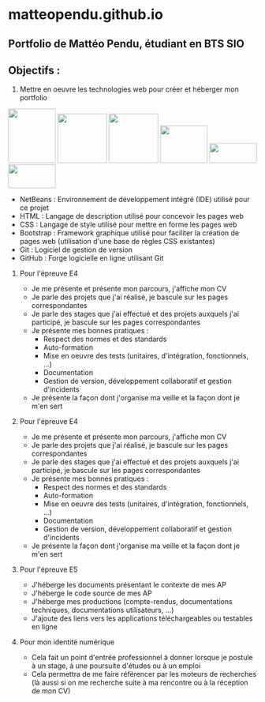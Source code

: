 # matteopendu.github.io
## Portfolio de Mattéo Pendu, étudiant en BTS SIO

## Objectifs :

1. Mettre en oeuvre les technologies web pour créer et héberger mon portfolio

 <img src="https://upload.wikimedia.org/wikipedia/commons/thumb/9/98/Apache_NetBeans_Logo.svg/1200px-Apache_NetBeans_Logo.svg.png" width="96" height="110"> <img src="https://cdn.pixabay.com/photo/2017/08/05/11/16/logo-2582748_640.png" width="100" height="100">   <img src="https://upload.wikimedia.org/wikipedia/commons/d/d5/CSS3_logo_and_wordmark.svg" width="100" height="100"> <img src="https://upload.wikimedia.org/wikipedia/commons/thumb/b/b2/Bootstrap_logo.svg/800px-Bootstrap_logo.svg.png" width="96" height="76"> <img src="https://upload.wikimedia.org/wikipedia/commons/thumb/e/e0/Git-logo.svg/512px-Git-logo.svg.png" width="96" height="40"> <img src="https://www.lebigdata.fr/wp-content/uploads/2021/03/DataLab_-_Chapitre_0_-_Fabriquer_sa_station_de_mesure_connect_e_github-logo-640x320-1.png" width="96" height="48">
    
   - NetBeans : Environnement de développement intégré (IDE) utilisé pour ce projet
   - HTML : Langage de description utilisé pour concevoir les pages web
   - CSS : Langage de style utilisé pour mettre en forme les pages web
   - Bootstrap : Framework graphique utilisé pour faciliter la création de pages web (utilisation d'une base de règles CSS existantes)
   - Git : Logiciel de gestion de version
   - GitHub : Forge logicielle en ligne utilisant Git

1. Pour l'épreuve E4

   - Je me présente et présente mon parcours, j'affiche mon CV
   - Je parle des projets que j'ai réalisé, je bascule sur les pages correspondantes
   - Je parle des stages que j'ai effectué et des projets auxquels j'ai participé, je bascule sur les pages correspondantes
   - Je présente mes bonnes pratiques :
     - Respect des normes et des standards
     - Auto-formation
     - Mise en oeuvre des tests (unitaires, d'intégration, fonctionnels, ...)
     - Documentation
     - Gestion de version, développement collaboratif et gestion d'incidents
   - Je présente la façon dont j'organise ma veille et la façon dont je m'en sert

2. Pour l'épreuve E4

   - Je me présente et présente mon parcours, j'affiche mon CV
   - Je parle des projets que j'ai réalisé, je bascule sur les pages correspondantes
   - Je parle des stages que j'ai effectué et des projets auxquels j'ai participé, je bascule sur les pages correspondantes
   - Je présente mes bonnes pratiques :
     - Respect des normes et des standards
     - Auto-formation
     - Mise en oeuvre des tests (unitaires, d'intégration, fonctionnels, ...)
     - Documentation
     - Gestion de version, développement collaboratif et gestion d'incidents
   - Je présente la façon dont j'organise ma veille et la façon dont je m'en sert

3. Pour l'épreuve E5

   - J'héberge les documents présentant le contexte de mes AP
   - J'héberge le code source de mes AP
   - J'héberge mes productions (compte-rendus, documentations techniques, documentations utilisateurs, ...)
   - J'ajoute des liens vers les applications téléchargeables ou testables en ligne

4. Pour mon identité numérique

   - Cela fait un point d'entrée professionnel à donner lorsque je postule à un stage, à une poursuite d'études ou à un emploi
   - Cela permettra de me faire référencer par les moteurs de recherches (là aussi si on me recherche suite à ma rencontre ou à la réception de mon CV)

